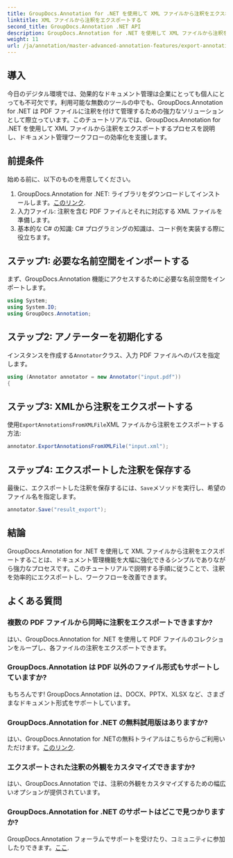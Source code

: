 ```yaml
---
title: GroupDocs.Annotation for .NET を使用して XML ファイルから注釈をエクスポートする
linktitle: XML ファイルから注釈をエクスポートする
second_title: GroupDocs.Annotation .NET API
description: GroupDocs.Annotation for .NET を使用して XML ファイルから注釈をエクスポートすることで、ドキュメント管理ワークフローを強化する方法を学びます。この包括的なチュートリアルでは、手順を追って説明します。
weight: 11
url: /ja/annotation/master-advanced-annotation-features/export-annotations-from-xml-file/
---
```

## 導入

今日のデジタル環境では、効果的なドキュメント管理は企業にとっても個人にとっても不可欠です。利用可能な無数のツールの中でも、GroupDocs.Annotation for .NET は PDF ファイルに注釈を付けて管理するための強力なソリューションとして際立っています。このチュートリアルでは、GroupDocs.Annotation for .NET を使用して XML ファイルから注釈をエクスポートするプロセスを説明し、ドキュメント管理ワークフローの効率化を支援します。

## 前提条件

始める前に、以下のものを用意してください。

1.  GroupDocs.Annotation for .NET: ライブラリをダウンロードしてインストールします。[このリンク](https://releases.groupdocs.com/annotation/net/).
2. 入力ファイル: 注釈を含む PDF ファイルとそれに対応する XML ファイルを準備します。
3. 基本的な C# の知識: C# プログラミングの知識は、コード例を実装する際に役立ちます。

## ステップ1: 必要な名前空間をインポートする

まず、GroupDocs.Annotation 機能にアクセスするために必要な名前空間をインポートします。

```csharp
using System;
using System.IO;
using GroupDocs.Annotation;
```

## ステップ2: アノテーターを初期化する

インスタンスを作成する`Annotator`クラス、入力 PDF ファイルへのパスを指定します。

```csharp
using (Annotator annotator = new Annotator("input.pdf"))
{
```

## ステップ3: XMLから注釈をエクスポートする

使用`ExportAnnotationsFromXMLFile`XML ファイルから注釈をエクスポートする方法:

```csharp
annotator.ExportAnnotationsFromXMLFile("input.xml");
```

## ステップ4: エクスポートした注釈を保存する

最後に、エクスポートした注釈を保存するには、`Save`メソッドを実行し、希望のファイル名を指定します。

```csharp
annotator.Save("result_export");
```

## 結論

GroupDocs.Annotation for .NET を使用して XML ファイルから注釈をエクスポートすることは、ドキュメント管理機能を大幅に強化できるシンプルでありながら強力なプロセスです。このチュートリアルで説明する手順に従うことで、注釈を効率的にエクスポートし、ワークフローを改善できます。

## よくある質問

### 複数の PDF ファイルから同時に注釈をエクスポートできますか?

はい、GroupDocs.Annotation for .NET を使用して PDF ファイルのコレクションをループし、各ファイルの注釈をエクスポートできます。

### GroupDocs.Annotation は PDF 以外のファイル形式もサポートしていますか?

もちろんです! GroupDocs.Annotation は、DOCX、PPTX、XLSX など、さまざまなドキュメント形式をサポートしています。

### GroupDocs.Annotation for .NET の無料試用版はありますか?

はい、GroupDocs.Annotation for .NETの無料トライアルはこちらからご利用いただけます。[このリンク](https://releases.groupdocs.com/).

### エクスポートされた注釈の外観をカスタマイズできますか?

はい、GroupDocs.Annotation では、注釈の外観をカスタマイズするための幅広いオプションが提供されています。

### GroupDocs.Annotation for .NET のサポートはどこで見つかりますか?

 GroupDocs.Annotation フォーラムでサポートを受けたり、コミュニティに参加したりできます。[ここ](https://forum.groupdocs.com/c/annotation/10).